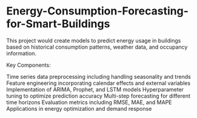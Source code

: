 # Energy-Consumption-Forecasting-for-Smart-Buildings
This project would create models to predict energy usage in buildings based on historical consumption patterns, weather data, and occupancy information.

Key Components:

Time series data preprocessing including handling seasonality and trends
Feature engineering incorporating calendar effects and external variables
Implementation of ARIMA, Prophet, and LSTM models
Hyperparameter tuning to optimize prediction accuracy
Multi-step forecasting for different time horizons
Evaluation metrics including RMSE, MAE, and MAPE
Applications in energy optimization and demand response

